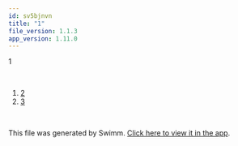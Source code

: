 ```yaml
---
id: sv5bjnvn
title: "1"
file_version: 1.1.3
app_version: 1.11.0
---
```


<!-- Intro - Do not remove this comment -->
1

<br/>

<!-- Steps - Do not remove this comment -->
1. [2](2.z9bcweh1.sw.md)
2. [3](3.fd7e5g7p.sw.md)


<br/>

This file was generated by Swimm. [Click here to view it in the app](https://swimm-web-app.web.app/repos/Z2l0aHViJTNBJTNBTm9hUmVwbyUzQSUzQU5vYW96ZXI=/playlists/sv5bjnvn).
